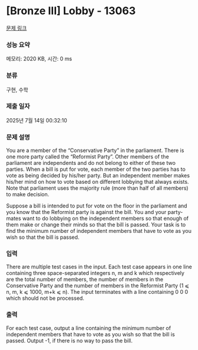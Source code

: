 # [Bronze III] Lobby - 13063 

[문제 링크](https://www.acmicpc.net/problem/13063) 

### 성능 요약

메모리: 2020 KB, 시간: 0 ms

### 분류

구현, 수학

### 제출 일자

2025년 7월 14일 00:32:10

### 문제 설명

<p>You are a member of the “Conservative Party” in the parliament. There is one more party called the “Reformist Party”. Other members of the parliament are independents and do not belong to either of these two parties. When a bill is put for vote, each member of the two parties has to vote as being decided by his/her party. But an independent member makes his/her mind on how to vote based on different lobbying that always exists. Note that parliament uses the majority rule (more than half of all members) to make decision.</p>

<p>Suppose a bill is intended to put for vote on the floor in the parliament and you know that the Reformist party is against the bill. You and your party-mates want to do lobbying on the independent members so that enough of them make or change their minds so that the bill is passed. Your task is to find the minimum number of independent members that have to vote as you wish so that the bill is passed.</p>

### 입력 

 <p>There are multiple test cases in the input. Each test case appears in one line containing three space-separated integers n, m and k which respectively are the total number of members, the number of members in the Conservative Party and the number of members in the Reformist Party (1 ⩽ n, m, k ⩽ 1000, m+k ⩽ n). The input terminates with a line containing 0 0 0 which should not be processed.</p>

### 출력 

 <p>For each test case, output a line containing the minimum number of independent members that have to vote as you wish so that the bill is passed. Output -1, if there is no way to pass the bill.</p>

